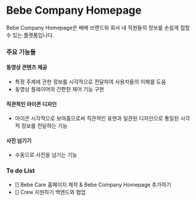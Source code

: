 # Bebe Company Homepage

Bebe Company Homepage은 베베 브랜드와 회사 내 직원들의 정보를 손쉽게 접할 수 있는 플랫폼입니다.

### 주요 기능들

#### 동영상 콘텐츠 제공

- 특정 주제에 관한 정보를 시각적으로 전달하여 사용자들의 이해를 도움
- 동영상 플레이어의 간편한 제어 기능 구현

#### 직관적인 아이콘 디자인

- 아이콘 시각적으로 보여줌으로써 직관적인 표현과 일관된 디자인으로 통일된 시각적 정보를 전달하는 기능

#### 사진 넘기기

- 수동으로 사진을 넘기는 기능

### To do List

- [] Bebe Care 홈페이지 제작 & Bebe Company Homepage 추가하기
- [] Crew 지원하기 백엔드와 협업
